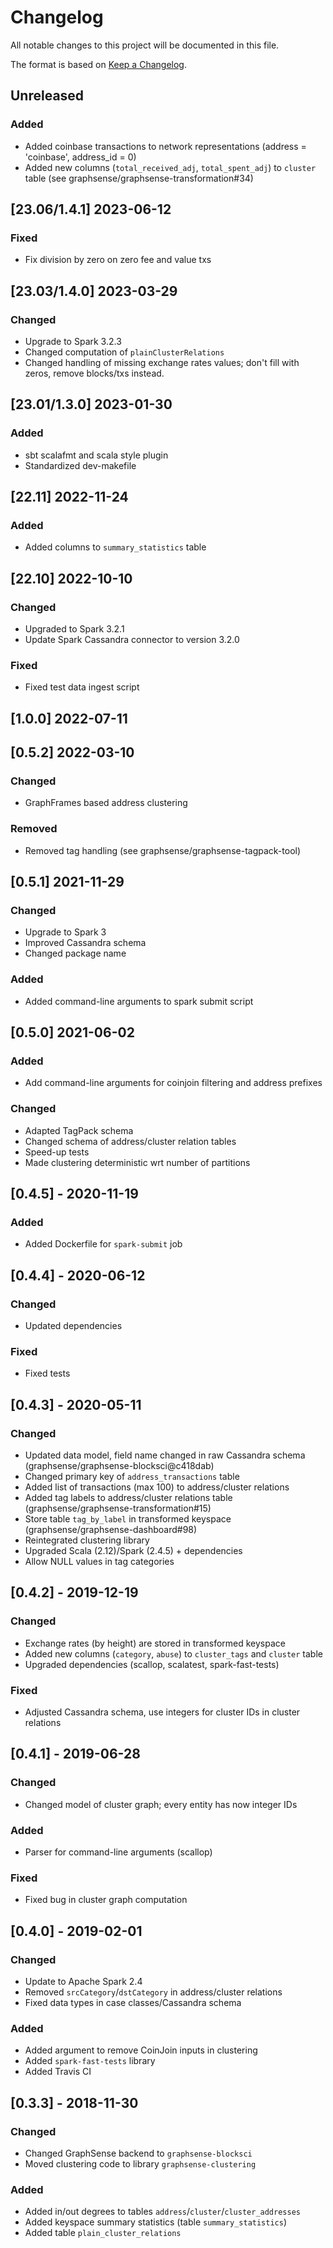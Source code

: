 # Changelog
All notable changes to this project will be documented in this file.

The format is based on [Keep a Changelog](https://keepachangelog.com/en/1.0.0/).

## Unreleased
### Added
- Added coinbase transactions to network representations
  (address = 'coinbase', address_id = 0)
- Added new columns (`total_received_adj`, `total_spent_adj`) to `cluster`
  table (see graphsense/graphsense-transformation#34)

## [23.06/1.4.1] 2023-06-12
### Fixed
- Fix division by zero on zero fee and value txs

## [23.03/1.4.0] 2023-03-29
### Changed
- Upgrade to Spark 3.2.3
- Changed computation of `plainClusterRelations`
- Changed handling of missing exchange rates values; don't fill with zeros,
  remove blocks/txs instead.

## [23.01/1.3.0] 2023-01-30
### Added
- sbt scalafmt and scala style plugin
- Standardized dev-makefile

## [22.11] 2022-11-24
### Added
- Added columns to `summary_statistics` table

## [22.10] 2022-10-10
### Changed
- Upgraded to Spark 3.2.1
- Update Spark Cassandra connector to version 3.2.0
### Fixed
- Fixed test data ingest script

## [1.0.0] 2022-07-11

## [0.5.2] 2022-03-10
### Changed
- GraphFrames based address clustering
### Removed
- Removed tag handling (see graphsense/graphsense-tagpack-tool)

## [0.5.1] 2021-11-29
### Changed
- Upgrade to Spark 3
- Improved Cassandra schema
- Changed package name
### Added
- Added command-line arguments to spark submit script

## [0.5.0] 2021-06-02
### Added
- Add command-line arguments for coinjoin filtering and address prefixes
### Changed
- Adapted TagPack schema
- Changed schema of address/cluster relation tables
- Speed-up tests
- Made clustering deterministic wrt number of partitions

## [0.4.5] - 2020-11-19
### Added
- Added Dockerfile for `spark-submit` job

## [0.4.4] - 2020-06-12
### Changed
- Updated dependencies
### Fixed
- Fixed tests

## [0.4.3] - 2020-05-11
### Changed
- Updated data model, field name changed in raw Cassandra schema
  (graphsense/graphsense-blocksci@c418dab)
- Changed primary key of `address_transactions` table
- Added list of transactions (max 100) to address/cluster relations
- Added tag labels to address/cluster relations table
  (graphsense/graphsense-transformation#15)
- Store table `tag_by_label` in transformed keyspace
  (graphsense/graphsense-dashboard#98)
- Reintegrated clustering library
- Upgraded Scala (2.12)/Spark (2.4.5) + dependencies
- Allow NULL values in tag categories

## [0.4.2] - 2019-12-19
### Changed
- Exchange rates (by height) are stored in transformed keyspace
- Added new columns (`category`, `abuse`) to `cluster_tags` and `cluster` table
- Upgraded dependencies (scallop, scalatest, spark-fast-tests)
### Fixed
- Adjusted Cassandra schema, use integers for cluster IDs in cluster relations

## [0.4.1] - 2019-06-28
### Changed
- Changed model of cluster graph; every entity has now integer IDs
### Added
- Parser for command-line arguments (scallop)
### Fixed
- Fixed bug in cluster graph computation

## [0.4.0] - 2019-02-01
### Changed
- Update to Apache Spark 2.4
- Removed `srcCategory`/`dstCategory` in address/cluster relations
- Fixed data types in case classes/Cassandra schema
### Added
- Added argument to remove CoinJoin inputs in clustering
- Added `spark-fast-tests` library
- Added Travis CI

## [0.3.3] - 2018-11-30
### Changed
- Changed GraphSense backend to `graphsense-blocksci`
- Moved clustering code to library `graphsense-clustering`
### Added
- Added in/out degrees to tables `address`/`cluster`/`cluster_addresses`
- Added keyspace summary statistics (table `summary_statistics`)
- Added table `plain_cluster_relations`
